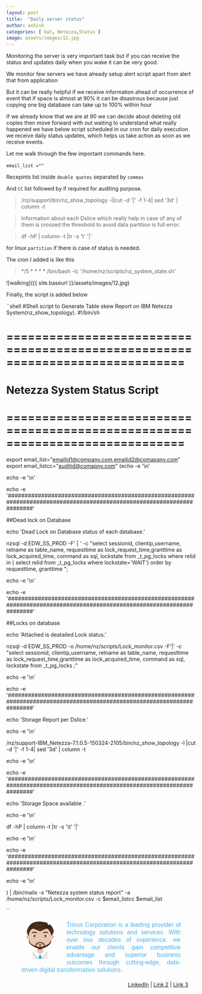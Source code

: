 ```yaml
---
layout: post
title:  "Daily server status"
author: ashish
categories: [ bat, Netezza,Status ]
image: assets/images/12.jpg
---
```

Monitoring the server is very important task but if you can receive the
status and updates daily when you wake it can be very good.

We monitor few servers we have already setup alert script apart from
alert that from application

But it can be really helpful if we receive information ahead of
occurrence of event that if space is almost at 90% it can be disastrous
because just copying one big database can take up to 100% within hour

If we already know that we are at 90 we can decide about deleting old
copies then move forward with out waiting to understand what really
happened we have below script scheduled in our cron for daily execution
we receive daily status updates, which helps us take action as soon as
we receive events.

Let me walk through the few important commands here.

`email_list =""`

Recepints list inside `double quotes` separated by `commas`

And `CC` list followed by if required for auditing purpose.

> /nz/support/bin/nz_show_topology -l|cut -d '|' -f 1-4| sed '3d' | column -t

> Information about each Dslice which really help in case of any of them is crossed the threshold to avoid data partition is full error.

> df -hP | column -t |tr -s 't' '|'

for linux `partition` if there is case of status is needed.

The cron I added is like this

> */5 * * * * /bin/bash -lc '/home/nz/scripts/nz_system_state.sh'

![walking]({{ site.baseurl }}/assets/images/12.jpg)

Finally, the script is added below

``shell
#Shell script to Generate Table skew  Report  on IBM Netezza System(nz_show_topology).
#!/bin/sh
# =============================================================================
# Netezza System Status Script 
# =============================================================================
export email_list="emailid1@company.com,emailid2@comapany.com"
export email_listcc="auditid@comapny.com"
(echo -e \'\\n\'

echo -e \'\\n\'

echo -e
\'\#\#\#\#\#\#\#\#\#\#\#\#\#\#\#\#\#\#\#\#\#\#\#\#\#\#\#\#\#\#\#\#\#\#\#\#\#\#\#\#\#\#\#\#\#\#\#\#\#\#\#\#\#\#\#\#\#\#\#\#\#\#\#\#\#\#\#\#\#\#\#\#\#\#\#\#\#\#\#\#\#\#\#\#\#\#\#\#\#\#\#\#\#\#\#\#\#\#\#\#\#\#\#\#\#\#\#\#\#\#\#\#\#\#\#\#\#\#\#\#\'

\#\#Dead lock on Database

echo \'Dead Lock on Database status of each database.\'

nzsql -d EDW\_SS\_PROD -F\' \| \' -c \"select sessionid,
clientip,username, relname as table\_name, requesttime as
lock\_request\_time,granttime as lock\_acquired\_time, command as sql,
lockstate from \_t\_pg\_locks where relid in ( select relid from
\_t\_pg\_locks where lockstate=\'WAIT\') order by requesttime, granttime
\";

echo -e \'\\n\'

echo -e
\'\#\#\#\#\#\#\#\#\#\#\#\#\#\#\#\#\#\#\#\#\#\#\#\#\#\#\#\#\#\#\#\#\#\#\#\#\#\#\#\#\#\#\#\#\#\#\#\#\#\#\#\#\#\#\#\#\#\#\#\#\#\#\#\#\#\#\#\#\#\#\#\#\#\#\#\#\#\#\#\#\#\#\#\#\#\#\#\#\#\#\#\#\#\#\#\#\#\#\#\#\#\#\#\#\#\#\#\#\#\#\#\#\#\#\#\#\#\#\#\#\'

\#\#Locks on database

echo \'Attached is deatailed Lock status.\'

nzsql -d EDW\_SS\_PROD -o /home/nz/scripts/Lock\_monitor.csv -F\'\|\' -c
\"select sessionid, clientip,username, relname as table\_name,
requesttime as lock\_request\_time,granttime as lock\_acquired\_time,
command as sql, lockstate from \_t\_pg\_locks ;\"

echo -e \'\\n\'

echo -e
\'\#\#\#\#\#\#\#\#\#\#\#\#\#\#\#\#\#\#\#\#\#\#\#\#\#\#\#\#\#\#\#\#\#\#\#\#\#\#\#\#\#\#\#\#\#\#\#\#\#\#\#\#\#\#\#\#\#\#\#\#\#\#\#\#\#\#\#\#\#\#\#\#\#\#\#\#\#\#\#\#\#\#\#\#\#\#\#\#\#\#\#\#\#\#\#\#\#\#\#\#\#\#\#\#\#\#\#\#\#\#\#\#\#\#\#\#\#\#\#\#\'

echo \'Storage Report per Dslice.\'

echo -e \'\\n\'

/nz/support-IBM\_Netezza-7.1.0.5-150324-2105/bin/nz\_show\_topology -l
\|cut -d \'\|\' -f 1-4\| sed \'3d\' \| column -t

echo -e \'\\n\'

echo -e
\'\#\#\#\#\#\#\#\#\#\#\#\#\#\#\#\#\#\#\#\#\#\#\#\#\#\#\#\#\#\#\#\#\#\#\#\#\#\#\#\#\#\#\#\#\#\#\#\#\#\#\#\#\#\#\#\#\#\#\#\#\#\#\#\#\#\#\#\#\#\#\#\#\#\#\#\#\#\#\#\#\#\#\#\#\#\#\#\#\#\#\#\#\#\#\#\#\#\#\#\#\#\#\#\#\#\#\#\#\#\#\#\#\#\#\#\#\#\#\#\#\'

echo \'Storage Space available .\'

echo -e \'\\n\'

df -hP \| column -t \|tr -s \'\\t\' \'\|\'

echo -e \'\\n\'

echo -e
\'\#\#\#\#\#\#\#\#\#\#\#\#\#\#\#\#\#\#\#\#\#\#\#\#\#\#\#\#\#\#\#\#\#\#\#\#\#\#\#\#\#\#\#\#\#\#\#\#\#\#\#\#\#\#\#\#\#\#\#\#\#\#\#\#\#\#\#\#\#\#\#\#\#\#\#\#\#\#\#\#\#\#\#\#\#\#\#\#\#\#\#\#\#\#\#\#\#\#\#\#\#\#\#\#\#\#\#\#\#\#\#\#\#\#\#\#\#\#\#\#\'

echo -e \'\\n\'

) \| /bin/mailx -s \"Netezza system status report\" -a
/home/nz/scripts/Lock\_monitor.csv -c \$email\_listcc \$email\_list

``
<div style="Margin:20px;">
            <img src="/assets/images/avatar.png" align="left" width="100" height="100" border="0" style="Margin:0 20px 20px 20px; background:#E79851;" />
            <p style="Margin:10px 20px 20px 20px; font:16px/1.25 sans-serif; color:#4CB3E8; text-align:justify;">
               Trinus Corporation is a leading provider of technology solutions and services. With over two decades of experience, we enable our clients gain competitive advantage and superior business outcomes through cutting-edge, data-driven digital transformation solutions.
            <p align="right">
              <a href="linkedin.com/in/mannara-technologies-recruitment-team-1947495b">LinkedIn</a> |
              <a href="#">Link 2</a> |
              <a href="#">Link 3</a>
              <br><br>
            </p>
			</p>
</div>